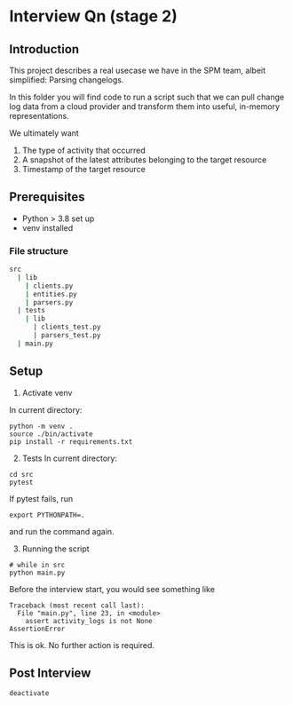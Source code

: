 
# Interview Qn (stage 2)

## Introduction
This project describes a real usecase we have in the SPM team, albeit simplified: Parsing changelogs.

In this folder you will find code to run a script such that we can pull change log data from a cloud provider and transform them into useful, in-memory representations.

We ultimately want
1. The type of activity that occurred
2. A snapshot of the latest attributes belonging to the target resource
3. Timestamp of the target resource

## Prerequisites
- Python > 3.8 set up
- venv installed

### File structure
```bash
src
  | lib
    | clients.py
    | entities.py
    | parsers.py
  | tests
    | lib
      | clients_test.py
      | parsers_test.py
  | main.py
```


## Setup

1. Activate venv

In current directory:
```
python -m venv .
source ./bin/activate
pip install -r requirements.txt
```

2. Tests
In current directory:
```
cd src
pytest
```
If pytest fails, run 
```
export PYTHONPATH=.
```
and run the command again.

3. Running the script
```
# while in src
python main.py
```
Before the interview start, you would see something like
```
Traceback (most recent call last):
  File "main.py", line 23, in <module>
    assert activity_logs is not None
AssertionError
```
This is ok. No further action is required.


## Post Interview
```
deactivate
```
